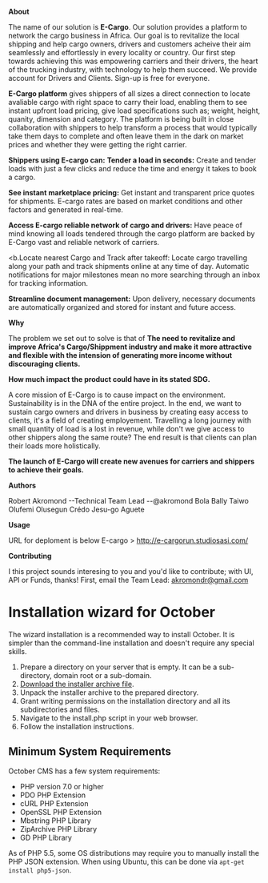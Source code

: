 <b>About</b>

The name of our solution is <b>E-Cargo</b>. Our solution provides a platform to network the cargo business in Africa.
Our goal is to revitalize the local shipping and help cargo owners, drivers and customers acheive their aim seamlessly and effortlessly in every locality or country. 
Our first step towards achieving this was empowering carriers and their drivers, the heart of the trucking industry, with technology to help them succeed. We provide account for Drivers and Clients. Sign-up is free for everyone.

<b>E-Cargo platform</b> gives shippers of all sizes a direct connection to locate avaliable cargo with right space to carry their load, enabling them to see instant upfront load pricing, give load specifications such as; weight, height, quanity, dimension and category. 
The platform is being built in close collaboration with shippers to help transform a process that would typically take them days to complete and often leave them in the dark on market prices and whether they were getting the right carrier. 

<b>Shippers using E-cargo can:</b>
<b>Tender a load in seconds:</b>
Create and tender loads with just a few clicks and reduce the time and energy it takes to book a cargo.

<b>See instant marketplace pricing:</b>
Get instant and transparent price quotes for shipments. E-cargo rates are based on market conditions and other factors and generated in real-time.

<b>Access E-cargo reliable network of cargo and drivers:</b> 
  Have peace of mind knowing all loads tendered through the cargo platform are backed by E-Cargo vast and reliable network of carriers.

<b.Locate nearest Cargo and Track after takeoff:</b>
Locate cargo travelling along your path and track shipments online at any time of day. Automatic notifications for major milestones mean no more searching through an inbox for tracking information.

<b>Streamline document management:</b>
Upon delivery, necessary documents are automatically organized and stored for instant and future access.


<b>Why</b>


The problem we set out to solve is that of <b>The need to revitalize and improve Africa's Cargo/Shippment industry and make it more attractive and flexible with the intension of generating more income without discouraging clients.</b>


<b>How much impact the product could have in its stated SDG.</b>


A core mission of E-Cargo is to cause impact on the environment. Sustainability is in the DNA of the entire project. 
In the end, we want to sustain cargo owners and drivers in business by creating easy access to clients, it's a field of creating employement.
Travelling a long journey with small quantity of load is a lost in revenue, while don't we give access to other shippers along the same route?
The end result is that clients can plan their loads more holistically.

<b>The launch of E-Cargo will create new avenues for carriers and shippers to achieve their goals.</b>


<b>Authors</b>

Robert Akromond --Technical Team Lead --@akromond
Bola Bally
Taiwo Olufemi Olusegun
Crédo Jesu-go Aguete


<b>Usage</b>

URL for deploment is below
E-cargo > http://e-cargorun.studiosasi.com/



<b>Contributing</b>

I this project sounds interesing to you and you'd like to contribute; with UI, API or Funds, thanks!
First, email the Team Lead: akromondr@gmail.com























# Installation wizard for October

The wizard installation is a recommended way to install October. It is simpler than the command-line installation and doesn't require any special skills.

1. Prepare a directory on your server that is empty. It can be a sub-directory, domain root or a sub-domain.
1. [Download the installer archive file](https://github.com/octobercms/install/archive/master.zip).
1. Unpack the installer archive to the prepared directory.
1. Grant writing permissions on the installation directory and all its subdirectories and files.
1. Navigate to the install.php script in your web browser.
1. Follow the installation instructions.

## Minimum System Requirements

October CMS has a few system requirements:

* PHP version 7.0 or higher
* PDO PHP Extension
* cURL PHP Extension
* OpenSSL PHP Extension
* Mbstring PHP Library
* ZipArchive PHP Library
* GD PHP Library

As of PHP 5.5, some OS distributions may require you to manually install the PHP JSON extension.
When using Ubuntu, this can be done via ``apt-get install php5-json``.
